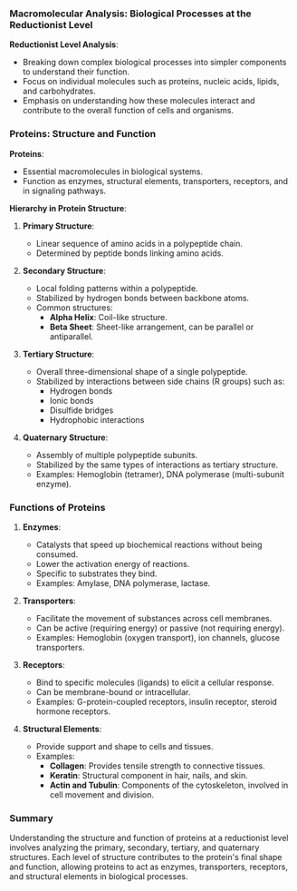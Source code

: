 ### Macromolecular Analysis: Biological Processes at the Reductionist Level

**Reductionist Level Analysis**:
- Breaking down complex biological processes into simpler components to understand their function.
- Focus on individual molecules such as proteins, nucleic acids, lipids, and carbohydrates.
- Emphasis on understanding how these molecules interact and contribute to the overall function of cells and organisms.

### Proteins: Structure and Function

**Proteins**:
- Essential macromolecules in biological systems.
- Function as enzymes, structural elements, transporters, receptors, and in signaling pathways.

**Hierarchy in Protein Structure**:
1. **Primary Structure**:
   - Linear sequence of amino acids in a polypeptide chain.
   - Determined by peptide bonds linking amino acids.

2. **Secondary Structure**:
   - Local folding patterns within a polypeptide.
   - Stabilized by hydrogen bonds between backbone atoms.
   - Common structures: 
     - **Alpha Helix**: Coil-like structure.
     - **Beta Sheet**: Sheet-like arrangement, can be parallel or antiparallel.

3. **Tertiary Structure**:
   - Overall three-dimensional shape of a single polypeptide.
   - Stabilized by interactions between side chains (R groups) such as:
     - Hydrogen bonds
     - Ionic bonds
     - Disulfide bridges
     - Hydrophobic interactions

4. **Quaternary Structure**:
   - Assembly of multiple polypeptide subunits.
   - Stabilized by the same types of interactions as tertiary structure.
   - Examples: Hemoglobin (tetramer), DNA polymerase (multi-subunit enzyme).

### Functions of Proteins

1. **Enzymes**:
   - Catalysts that speed up biochemical reactions without being consumed.
   - Lower the activation energy of reactions.
   - Specific to substrates they bind.
   - Examples: Amylase, DNA polymerase, lactase.

2. **Transporters**:
   - Facilitate the movement of substances across cell membranes.
   - Can be active (requiring energy) or passive (not requiring energy).
   - Examples: Hemoglobin (oxygen transport), ion channels, glucose transporters.

3. **Receptors**:
   - Bind to specific molecules (ligands) to elicit a cellular response.
   - Can be membrane-bound or intracellular.
   - Examples: G-protein-coupled receptors, insulin receptor, steroid hormone receptors.

4. **Structural Elements**:
   - Provide support and shape to cells and tissues.
   - Examples: 
     - **Collagen**: Provides tensile strength to connective tissues.
     - **Keratin**: Structural component in hair, nails, and skin.
     - **Actin and Tubulin**: Components of the cytoskeleton, involved in cell movement and division.

### Summary
Understanding the structure and function of proteins at a reductionist level involves analyzing the primary, secondary, tertiary, and quaternary structures. Each level of structure contributes to the protein's final shape and function, allowing proteins to act as enzymes, transporters, receptors, and structural elements in biological processes.